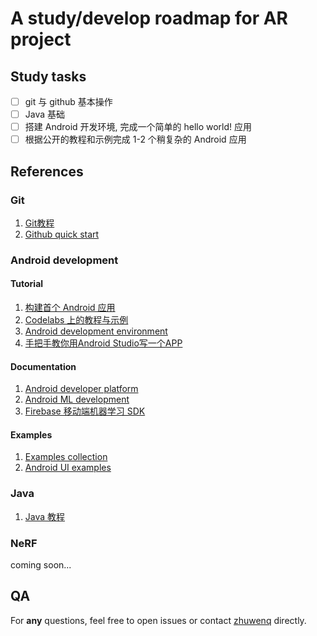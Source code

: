 # A study/develop roadmap for AR project

## Study tasks

- [ ] git 与 github 基本操作
- [ ] Java 基础
- [ ] 搭建 Android 开发环境, 完成一个简单的 hello world! 应用
- [ ] 根据公开的教程和示例完成 1-2 个稍复杂的 Android 应用

## References

### Git

1. [Git教程](https://www.liaoxuefeng.com/wiki/896043488029600)
2. [Github quick start](https://docs.github.com/cn/get-started/quickstart)

### Android development

#### Tutorial

1. [构建首个 Android 应用](https://developer.android.com/training/basics/firstapp)
2. [Codelabs 上的教程与示例](https://codelabs.developers.google.com/?cat=Android)
3. [Android development environment](https://www.jianshu.com/p/3031f5d758b4)
4. [手把手教你用Android Studio写一个APP](https://www.bilibili.com/video/BV1MK411p7dp?p=11&vd_source=e40b89972687a71eab16be324bd7bd43)

#### Documentation

1. [Android developer platform](https://developer.android.com/)
2. [Android ML development](https://developer.android.com/ml)
3. [Firebase 移动端机器学习 SDK](https://firebase.google.com/docs/ml)

#### Examples

1. [Examples collection](https://github.com/android)
2. [Android UI examples](https://github.com/wasabeef/awesome-android-ui)

### Java

1. [Java 教程](https://www.liaoxuefeng.com/wiki/1252599548343744)

### NeRF

coming soon...

## QA

For **any** questions, feel free to open issues or contact [zhuwenq](https://github.com/Leonezz) directly.
